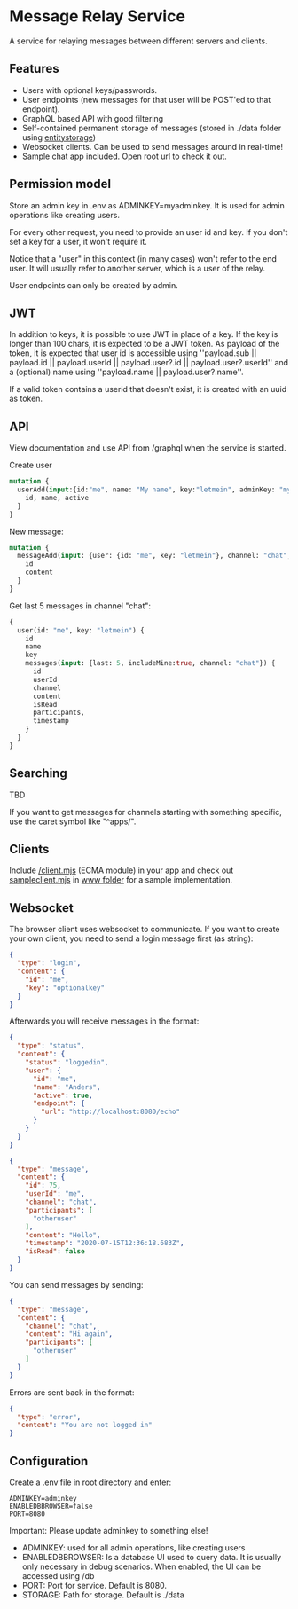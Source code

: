 # Message Relay Service

A service for relaying messages between different servers and clients. 

## Features

- Users with optional keys/passwords.
- User endpoints (new messages for that user will be POST'ed to that endpoint).
- GraphQL based API with good filtering
- Self-contained permanent storage of messages (stored in ./data folder using [entitystorage](https://github.com/palantus/entitystorage))
- Websocket clients. Can be used to send messages around in real-time!
- Sample chat app included. Open root url to check it out.

## Permission model

Store an admin key in .env as ADMINKEY=myadminkey. It is used for admin operations like creating users.

For every other request, you need to provide an user id and key. If you don't set a key for a user, it won't require it.

Notice that a "user" in this context (in many cases) won't refer to the end user. It will usually refer to another server, which is a user of the relay. 

User endpoints can only be created by admin.

## JWT

In addition to keys, it is possible to use JWT in place of a key. If the key is longer than 100 chars, it is expected to be a JWT token. As payload of the token, it is expected that user id is accessible using ''payload.sub || payload.id || payload.userId || payload.user?.id || payload.user?.userId'' and a (optional) name using ''payload.name || payload.user?.name''.

If a valid token contains a userid that doesn't exist, it is created with an uuid as token.

## API

View documentation and use API from /graphql when the service is started.

Create user

```graphql
mutation {
  userAdd(input:{id:"me", name: "My name", key:"letmein", adminKey: "myadminkey"}){
    id, name, active
  }
}
```

New message:

```graphql
mutation {
  messageAdd(input: {user: {id: "me", key: "letmein"}, channel: "chat", participants: ["otheruser"], content: "Hello!!!"}) {
    id
    content
  }
}
```

Get last 5 messages in channel "chat":

```graphql
{
  user(id: "me", key: "letmein") {
    id
    name
    key
    messages(input: {last: 5, includeMine:true, channel: "chat"}) {
      id
      userId
      channel
      content
      isRead
      participants,
      timestamp
    }
  }
}
```

## Searching

TBD

If you want to get messages for channels starting with something specific, use the caret symbol like "^apps/".

## Clients

Include [/client.mjs](www/client.mjs) (ECMA module) in your app and check out [sampleclient.mjs](www/sampleclient.mjs) in [www folder](www) for a sample implementation.

## Websocket

The browser client uses websocket to communicate. If you want to create your own client, you need to send a login message first (as string):

```json
{
  "type": "login",
  "content": {
    "id": "me",
    "key": "optionalkey"
  }
}
```

Afterwards you will receive messages in the format:

```json
{
  "type": "status",
  "content": {
    "status": "loggedin",
    "user": {
      "id": "me",
      "name": "Anders",
      "active": true,
      "endpoint": {
        "url": "http://localhost:8080/echo"
      }
    }
  }
}

{
  "type": "message",
  "content": {
    "id": 75,
    "userId": "me",
    "channel": "chat",
    "participants": [
      "otheruser"
    ],
    "content": "Hello",
    "timestamp": "2020-07-15T12:36:18.683Z",
    "isRead": false
  }
}
```

You can send messages by sending:

```json
{
  "type": "message",
  "content": {
    "channel": "chat",
    "content": "Hi again",
    "participants": [
      "otheruser"
    ]
  }
}
```

Errors are sent back in the format:

```json
{
  "type": "error",
  "content": "You are not logged in"
}
```

## Configuration

Create a .env file in root directory and enter:

```
ADMINKEY=adminkey
ENABLEDBBROWSER=false
PORT=8080
```

Important: Please update adminkey to something else!

- ADMINKEY: used for all admin operations, like creating users
- ENABLEDBBROWSER: Is a database UI used to query data. It is usually only necessary in debug scenarios. When enabled, the UI can be accessed using /db
- PORT: Port for service. Default is 8080.
- STORAGE: Path for storage. Default is ./data